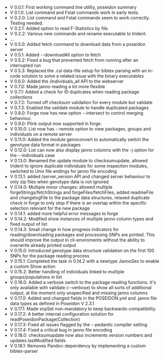 - V 0.0.1: First working command line utility, poseidon summary
- V 0.1.0: List command and Fstat commands work in early tests.
- V 0.2.0: List command and Fstat commands seem to work correctly. Testing needed.
- V 0.2.1: Added option to read F-Statistics by file.
- V 0.2.2: Various new commands and rename executable to trident.
- ...
- V 0.5.0: Added fetch command to download data from a poseidon server
- V 0.5.1: Added --downloadAll option to fetch
- V 0.5.2: Fixed a bug that prevented fetch from running after an interrupted run
- V 0.5.3: Replaced the .csl data-file setup for bibtex parsing with an in-code solution to solve a related issue with the binary executables
- V 0.6.0: Added the /individuals_all API to the webserver
- V 0.7.0: Made janno reading a lot more flexible
- V 0.7.1: Added a check for ID duplicates when reading package collections
- V 0.7.2: Turned off checksum validation for every module but validate
- V 0.7.3: Enabled the validate module to handle duplicated packages
- V 0.8.0: Forge now has new option --intersect to control merging behaviour.
- V 0.9.0: Plink output now supported in forge.
- V 0.10.0: List now has --remote option to view packages, groups and individuals on a remote server
- V 0.11.0: Added the module genoconvert to automatically switch the genotype data format in packages
- V 0.12.0: List can now also display janno columns with the -j option for the --individuals case
- V 0.13.0: Renamed the update module to checksumupdate, allowed trident to ignore duplicate individuals for some inspection modules, switched to Unix file endings for janno file encoding
- V 0.13.1: added /server_version API and changed server behaviour to only zip files when genotype data is not ignored
- V 0.14.0: Multiple minor changes: allowed multiple forgeStrings/fetchStrings and forgeFiles/fetchFiles, added readmeFile and changelogFile to the package data structures, relaxed duplicate check in forge to only stop if there is an overlap within the specific selection relevant for the new package
- V 0.14.1: added more helpful error messages to forge
- V 0.14.2: Modified show instances of multiple janno column types and fixed output of list
- V 0.14.3: Small change in how progress indicators for reading/downloading packages and processing SNPs are printed. This should improve the output in cli-enviroments without the ability to overwrite already printed output
- V 0.15.0: Introduced genotype data structure validation on the first 100 SNPs for the package reading process
- V 0.15.1: Completed the task in 0.14.2 with a newtype JannoSex to enable a custom Show action
- V 0.15.2: Better handling of individuals linked to multiple groups/populations in list
- V 0.16.0: Added a verbose switch to the package reading functions. It's only available with validate (--verbose) to show all sorts of additional output, at the moment only unspecified and missing janno columns
- V 0.17.0: Added and changed fields in the POSEIDON.yml and .janno file data types as defined in Poseidon V 2.3.1
- V 0.17.1: Made snpSet non-mandatory to keep backwards-compatibility.
- V 0.17.2: A better internal configuration solution for readPoseidonPackage(Collection)
- V 0.17.3: Fixed all issues flagged by the --pedantic compiler setting
- V 0.17.4: Fixed a critical bug in janno file encoding
- V 0.18.0: checksumupdate now also increments version numbers and updates lastModified fields
- V 0.18.1: Removes Pandoc-dependency by implementing a custom bibtex-parser